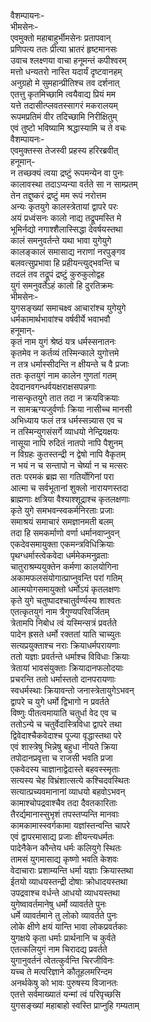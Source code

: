 वैशम्पायनः-  
भीमसेनः-  
एवमुक्तो महाबाहुर्भीमसेनः प्रतापवान्  
प्रणिपत्य ततः प्रीत्या भ्रातरं हृष्टमानसः  
उवाच श्लक्ष्णया वाचा हनूमन्तं कपीश्वरम्  
मत्तो धन्यतरो नास्ति यदार्यं दृष्टवानहम्  
अनुग्रहो मे सुमहान्प्रीतिश्च तव दर्शनात्  
एतत्तु कृतमिच्छामि त्वयैवाद्य प्रियं मम  
यत्ते तदासीत्प्लवतस्सागरं मकरालयम्  
रूपमप्रतिमं वीर तदिच्छामि निरीक्षितुम्  
एवं तुष्टो भविष्यामि श्रद्धास्यामि च ते वचः  
वैशम्पायनः-  
एवमुक्तस्स तेजस्वी प्रहस्य हरिरब्रवीत्  
हनूमान्-  
न तच्छक्यं त्वया द्रष्टुं रूपमन्येन वा पुनः  
कालावस्था तदाऽप्यन्या वर्तते सा न साम्प्रतम्  
तेन तद्दुष्करं द्रष्टुं मम रूपं नरोत्तम  
अन्यः कृतयुगे कालस्त्रेतायां द्वापरे परः  
अयं प्रध्वंसनः कालो नाद्य तद्रूपमस्ति मे  
भूमिर्नद्यो नगाश्शैलास्सिद्धा देवर्षयस्तथा  
कालं समनुवर्तन्ते यथा भावा युगेयुगे  
कालङ्कालं समासाद्य नराणां नरपुङ्गव  
बलवत्सुप्रभावा हि प्रहीयन्त्युद्भवन्ति च  
तदलं तव तद्रूपं द्रष्टुं कुरुकुलोद्वह  
युगं समनुवर्तेऽहं कालो हि दुरतिक्रमः  
भीमसेनः-  
युगसङ्ख्यां समाचक्ष्व आचारांश्च युगेयुगे  
धर्मकामार्थभावांश्च वर्षवीर्ये भवाभवौ  
हनूमान्-  
कृतं नाम युगं श्रेष्ठं यत्र धर्मस्सनातनः  
कृतमेव न कर्तव्यं तस्मिन्काले युगोत्तमे  
न तत्र धर्मास्सीदन्ति न क्षीयन्ते च वै प्रजाः  
ततः कृतयुगं नाम कालेन गुणतां गतम्  
देवदानवगन्धर्वयक्षराक्षसपन्नगाः  
नासन्कृतयुगे तात तदा न क्रयविक्रयाः  
न सामऋग्यजुर्वर्णाः क्रिया नासीच्च मानसी  
अभिध्याय फलं तत्र धर्मस्सन्न्यास एव च  
न तस्मिन्युगसंसर्गे व्याधयो नेन्द्रियक्षयः  
नासूया नापि रुदितं नातपो नापि पैशुनम्  
न विग्रहः कुतस्तन्द्री न द्वेषो नापि वैकृतम्  
न भयं न च सन्तापो न चेर्ष्या न च मत्सरः  
ततः परमकं ब्रह्म सा गतिर्योगिनां परा  
आत्मा च सर्वभूतानां शुक्लो नारायणस्तदा  
ब्राह्मणाः क्षत्रिया वैश्याश्शूद्राश्च कृतलक्षणाः  
कृते युगे समभवन्स्वकर्मनिरताः प्रजाः  
समाश्रयं समाचारं समज्ञानमती बलम्  
तदा हि समकर्माणो वर्णा धर्मानवाप्नुवन्  
एकदेवसमायुक्ता एकमन्त्रविधिक्रियाः  
पृथग्धर्मास्त्वेकवेदा धर्ममेकमनुव्रताः  
चातुराश्रम्ययुक्तेन कर्मणा कालयोगिना  
अकामफलसंयोगात्प्राप्नुवन्ति परां गतिम्  
आत्मयोगसमायुक्तो धर्मोऽयं कृतलक्षणः  
कृते युगे चतुष्पादश्चातुर्वर्ण्यस्य शाश्वतः  
एतत्कृतयुगं नाम त्रैगुण्यपरिवर्जितम्  
त्रेतामपि निबोध त्वं यस्मिन्सत्रं प्रवर्तते  
पादेन ह्रसते धर्मो रक्ततां याति चाच्युतः  
सत्यप्रयुक्ताश्च नराः क्रियाधर्मपरायणाः  
ततो यज्ञाः प्रवर्तन्ते धर्माश्च विविधाः क्रियाः  
त्रेतायां भावसंयुक्ताः क्रियादानफलोदयाः  
प्रचरन्ति ततो धर्मास्ततो दानपरायणाः  
स्वधर्मस्थाः क्रियावन्तो जनास्त्रेतायुगेऽभवन्  
द्वापरे च युगे धर्मो द्विभागो न प्रवर्तते  
विष्णुः पीतत्वमायाति चतुर्धा वेद एव च  
ततोऽन्ये च चतुर्वेदास्त्रिविधा द्वापरे तथा  
द्विवेदाश्चैकवेदाश्च पूज्या वृद्धास्तथा परे  
एवं शास्त्रेषु भिन्नेषु बहुधा नीयते क्रिया  
तपोदानप्रवृत्ता च राजसी भवति प्रजा  
एकवेदस्य चाज्ञानाद्वेदास्ते बहवस्स्मृताः  
सत्यस्य चेह विभ्रंशात्सत्ये कश्चिदवस्थितः  
सत्यात्प्रच्यवमानानां व्याधयो बहवोऽभवन्  
कामाश्चोपद्रवाश्चैव तदा दैवतकारिताः  
तैरर्द्यमानास्सुभृशं तपस्तप्यन्ति मानवाः  
कामकामास्स्वर्गकामा यज्ञांस्तन्वन्ति चापरे  
एवं द्वापरमासाद्य प्रजाः क्षीयन्त्यधर्मतः  
पादेनैकेन कौन्तेय धर्मः कलियुगे स्थितः  
तामसं युगमासाद्य कृष्णो भवति केशवः  
वेदाचाराः प्रशाम्यन्ति धर्मा यज्ञाः क्रियास्तथा  
ईतयो व्याधयस्तन्द्री दोषाः क्रोधादयस्तथा  
उपद्रवाश्च वर्धन्ते आधयो व्याधयस्तथा  
युगेष्वावर्तमानेषु धर्मो व्यावर्तते पुनः  
धर्मे व्यावर्तमाने तु लोको व्यावर्तते पुनः  
लोके क्षीणे क्षयं यान्ति भावा लोकप्रवर्तकाः  
युगक्षये कृता धर्माः प्रार्थनानि च कुर्वते  
एतत्कलियुगं नाम चिरादद्य प्रवर्तते  
युगानुवर्तनं त्वेतत्कुर्वन्ति चिरजीविनः  
यच्च ते मत्परिज्ञाने कौतूहलमरिन्दम  
अनर्थकेषु को भावः पुरुषस्य विजानतः  
एतत्ते सर्वमाख्यातं यन्मां त्वं परिपृच्छसि  
युगसङ्ख्यां महाबाहो स्वस्ति प्राप्नुहि गम्यताम्  
